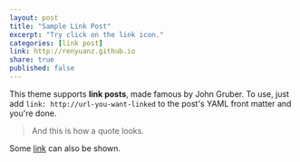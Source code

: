 ```yaml
---
layout: post
title: "Sample Link Post"
excerpt: "Try click on the link icon."
categories: [link post]
link: http://renyuanz.github.io
share: true
published: false
---
```


This theme supports **link posts**, made famous by John Gruber. To use, just add `link: http://url-you-want-linked` to the post's YAML front matter and you're done.

> And this is how a quote looks.

Some [link](http://renyuanz.github.io) can also be shown.
